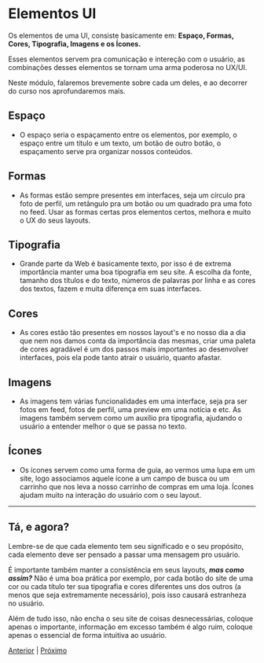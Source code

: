 # Elementos UI

Os elementos de uma UI, consiste basicamente em: **Espaço, Formas, Cores, Tipografia, Imagens e os Ícones.**

Esses elementos servem pra comunicação e intereção com o usuário, as combinações desses elementos se tornam uma arma poderosa no UX/UI.

Neste módulo, falaremos brevemente sobre cada um deles, e ao decorrer do curso nos aprofundaremos mais.

## Espaço

 - O espaço seria o espaçamento entre os elementos, por exemplo, o espaço entre um título e um texto, um botão de outro botão, o espaçamento serve pra organizar nossos conteúdos.

## Formas

- As formas estão sempre presentes em interfaces, seja um círculo pra foto de perfil, um retângulo pra um botão ou um quadrado pra uma foto no feed. Usar as formas certas pros elementos certos, melhora e muito o UX do seus layouts.

## Tipografia

- Grande parte da Web é basicamente texto, por isso é de extrema importância manter uma boa tipografia em seu site. A escolha da fonte, tamanho dos títulos e do texto, números de palavras por linha e as cores dos textos, fazem e muita diferença em suas interfaces. 

## Cores

- As cores estão tão presentes em nossos layout's e no nosso dia a dia que nem nos damos conta da importância das mesmas, criar uma paleta de cores agradável é um dos passos mais importantes ao desenvolver interfaces, pois ela pode tanto atrair o usuário, quanto afastar. 

## Imagens

- As imagens tem várias funcionalidades em uma interface, seja pra ser fotos em feed, fotos de perfil, uma preview em uma notícia e etc. As imagens também servem como um auxílio pra tipografia, ajudando o usuário a entender melhor o que se passa no texto.

## Ícones

- Os ícones servem como uma forma de guia, ao vermos uma lupa em um site, logo associamos aquele ícone a um campo de busca ou um carrinho que nos leva a nosso carrinho de compras em uma loja. Ícones ajudam muito na interação do usuário com o seu layout.

---

## Tá, e agora?

Lembre-se de que cada elemento tem seu significado e o seu propósito, cada elemento deve ser pensado a passar uma mensagem pro usuário.   

É importante também manter a consistência em seus layouts, ***mas como assim?*** Não é uma boa prática por exemplo, por cada botão do site de uma cor ou cada título ter sua tipografia e cores diferentes uns dos outros (a menos que seja extremamente necessário), pois isso causará estranheza no usuário. 

Além de tudo isso, não encha o seu site de coisas desnecessárias, coloque apenas o importante, informação em excesso também é algo ruim, coloque apenas o essencial de forma intuitiva ao usuário. 

[Anterior](https://github.com/luanpanno/ui4noobs/blob/master/02-A-import%C3%A2ncia-do-UI/A-import%C3%A2ncia-do-UI.md) | [Próximo](https://github.com/luanpanno/ui4noobs/blob/master/04-Interface-Mobile/Interface-Mobile.md)
